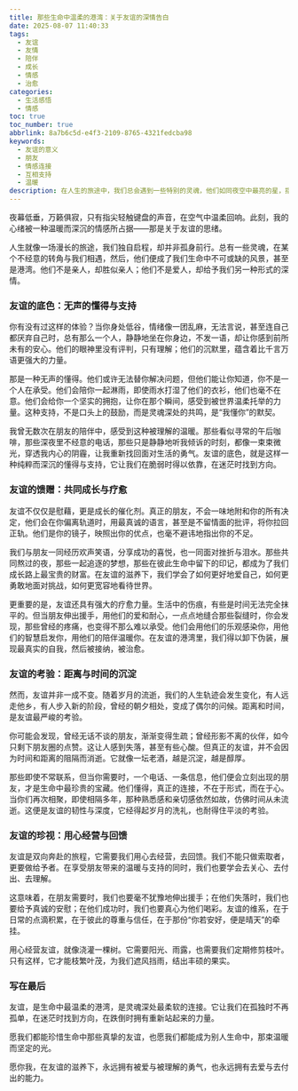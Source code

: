 ```yaml
---
title: 那些生命中温柔的港湾：关于友谊的深情告白
date: 2025-08-07 11:40:33
tags:
  - 友谊
  - 友情
  - 陪伴
  - 成长
  - 情感
  - 治愈
categories:
  - 生活感悟
  - 情感
toc: true
toc_number: true
abbrlink: 8a7b6c5d-e4f3-2109-8765-4321fedcba98
keywords:
  - 友谊的意义
  - 朋友
  - 情感连接
  - 互相支持
  - 温暖
description: 在人生的旅途中，我们总会遇到一些特别的灵魂，他们如同夜空中最亮的星，指引方向，也像冬日里最暖的炉火，给予慰藉。这篇文字，想与你一同探寻友谊的深邃与美好，感受那些无声的懂得、共同的成长，以及时间沉淀下的真挚情谊。愿我们都能在友谊的港湾里，找到属于自己的宁静与力量。
---
```


夜幕低垂，万籁俱寂，只有指尖轻触键盘的声音，在空气中温柔回响。此刻，我的心绪被一种温暖而深沉的情感所占据——那是关于友谊的思绪。

人生就像一场漫长的旅途，我们独自启程，却并非孤身前行。总有一些灵魂，在某个不经意的转角与我们相遇，然后，他们便成了我们生命中不可或缺的风景，甚至是港湾。他们不是亲人，却胜似亲人；他们不是爱人，却给予我们另一种形式的深情。

### 友谊的底色：无声的懂得与支持

你有没有过这样的体验？当你身处低谷，情绪像一团乱麻，无法言说，甚至连自己都厌弃自己时，总有那么一个人，静静地坐在你身边，不发一语，却让你感到前所未有的安心。他们的眼神里没有评判，只有理解；他们的沉默里，蕴含着比千言万语更强大的力量。

那是一种无声的懂得。他们或许无法替你解决问题，但他们能让你知道，你不是一个人在承受。他们会陪你一起淋雨，即使雨水打湿了他们的衣衫，他们也毫不在意。他们会给你一个坚实的拥抱，让你在那个瞬间，感受到被世界温柔托举的力量。这种支持，不是口头上的鼓励，而是灵魂深处的共鸣，是“我懂你”的默契。

我曾无数次在朋友的陪伴中，感受到这种被理解的温暖。那些看似寻常的午后咖啡，那些深夜里不经意的电话，那些只是静静地听我倾诉的时刻，都像一束束微光，穿透我内心的阴霾，让我重新找回面对生活的勇气。友谊的底色，就是这样一种纯粹而深沉的懂得与支持，它让我们在脆弱时得以依靠，在迷茫时找到方向。

### 友谊的馈赠：共同成长与疗愈

友谊不仅仅是慰藉，更是成长的催化剂。真正的朋友，不会一味地附和你的所有决定，他们会在你偏离轨道时，用最真诚的语言，甚至是不留情面的批评，将你拉回正轨。他们是你的镜子，映照出你的优点，也毫不避讳地指出你的不足。

我们与朋友一同经历欢声笑语，分享成功的喜悦，也一同面对挫折与泪水。那些共同熬过的夜，那些一起追逐的梦想，那些在彼此生命中留下的印记，都成为了我们成长路上最宝贵的财富。在友谊的滋养下，我们学会了如何更好地爱自己，如何更勇敢地面对挑战，如何更宽容地看待世界。

更重要的是，友谊还具有强大的疗愈力量。生活中的伤痕，有些是时间无法完全抹平的。但当朋友伸出援手，用他们的爱和耐心，一点点地缝合那些裂缝时，你会发现，那些曾经的疼痛，也变得不那么难以承受。他们会用他们的乐观感染你，用他们的智慧启发你，用他们的陪伴温暖你。在友谊的港湾里，我们得以卸下伪装，展现最真实的自我，然后被接纳，被治愈。

### 友谊的考验：距离与时间的沉淀

然而，友谊并非一成不变。随着岁月的流逝，我们的人生轨迹会发生变化，有人远走他乡，有人步入新的阶段，曾经的朝夕相处，变成了偶尔的问候。距离和时间，是友谊最严峻的考验。

你可能会发现，曾经无话不谈的朋友，渐渐变得生疏；曾经形影不离的伙伴，如今只剩下朋友圈的点赞。这让人感到失落，甚至有些心酸。但真正的友谊，并不会因为时间和距离的阻隔而消逝。它就像一坛老酒，越是沉淀，越是醇厚。

那些即使不常联系，但当你需要时，一个电话、一条信息，他们便会立刻出现的朋友，才是生命中最珍贵的宝藏。他们懂得，真正的连接，不在于形式，而在于心。当你们再次相聚，即使相隔多年，那种熟悉感和亲切感依然如故，仿佛时间从未流逝。这便是友谊的韧性与深度，它经得起岁月的洗礼，也耐得住平淡的考验。

### 友谊的珍视：用心经营与回馈

友谊是双向奔赴的旅程，它需要我们用心去经营，去回馈。我们不能只做索取者，更要做给予者。在享受朋友带来的温暖与支持的同时，我们也要学会去关心、去付出、去理解。

这意味着，在朋友需要时，我们也要毫不犹豫地伸出援手；在他们失落时，我们也要给予真诚的安慰；在他们成功时，我们也要真心为他们喝彩。友谊的维系，在于日常的点滴积累，在于彼此的尊重与信任，在于那份“你若安好，便是晴天”的牵挂。

用心经营友谊，就像浇灌一棵树。它需要阳光、雨露，也需要我们定期修剪枝叶。只有这样，它才能枝繁叶茂，为我们遮风挡雨，结出丰硕的果实。

### 写在最后

友谊，是生命中最温柔的港湾，是灵魂深处最柔软的连接。它让我们在孤独时不再孤单，在迷茫时找到方向，在跌倒时拥有重新站起来的力量。

愿我们都能珍惜生命中那些真挚的友谊，也愿我们都能成为别人生命中，那束温暖而坚定的光。

愿你我，在友谊的滋养下，永远拥有被爱与被理解的勇气，也永远拥有去爱与去付出的能力。